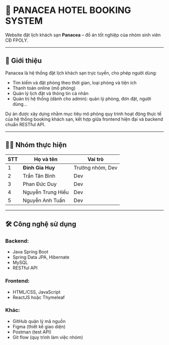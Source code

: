 # 🏨 PANACEA HOTEL BOOKING SYSTEM

Website đặt lịch khách sạn **Panacea** – đồ án tốt nghiệp của nhóm sinh viên CĐ FPOLY.

---

## 📌 Giới thiệu

Panacea là hệ thống đặt lịch khách sạn trực tuyến, cho phép người dùng:

- Tìm kiếm và đặt phòng theo thời gian, loại phòng và tiện ích
- Thanh toán online (mô phỏng)
- Quản lý lịch đặt và thông tin cá nhân
- Quản trị hệ thống (dành cho admin): quản lý phòng, đơn đặt, người dùng...

Dự án được xây dựng nhằm mục tiêu mô phỏng quy trình hoạt động thực tế của hệ thống booking khách sạn, kết hợp giữa frontend hiện đại và backend chuẩn RESTful API.

---

## 👨‍💻 Nhóm thực hiện

| STT | Họ và tên             | Vai trò              |
|-----|------------------------|-----------------------|
| 1   | **Đinh Gia Huy**       | Trưởng nhóm, Dev |
| 2   | Trần Tân Bình          | Dev             |
| 3   | Phan Đức Duy           | Dev    |
| 4   | Nguyễn Trung Hiếu      | Dev             |
| 5   | Nguyễn Anh Tuấn        | Dev  |

---

## 🛠️ Công nghệ sử dụng

### Backend:
- Java Spring Boot
- Spring Data JPA, Hibernate
- MySQL
- RESTful API

### Frontend:
- HTML/CSS, JavaScript
- ReactJS hoặc Thymeleaf

### Khác:
- GitHub quản lý mã nguồn
- Figma (thiết kế giao diện)
- Postman (test API)
- Git flow (quy trình làm việc nhóm)



